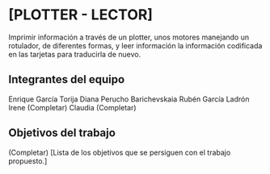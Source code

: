 # [PLOTTER - LECTOR]

Imprimir información a través de un plotter, unos motores manejando un rotulador, de diferentes formas, y leer información la información codificada en las tarjetas para traducirla de nuevo.
## Integrantes del equipo
Enrique García Torija
Diana Perucho Barichevskaia
Rubén García Ladrón
Irene (Completar)
Claudia (Completar)
## Objetivos del trabajo
(Completar)
[Lista de los objetivos que se persiguen con el trabajo propuesto.]
